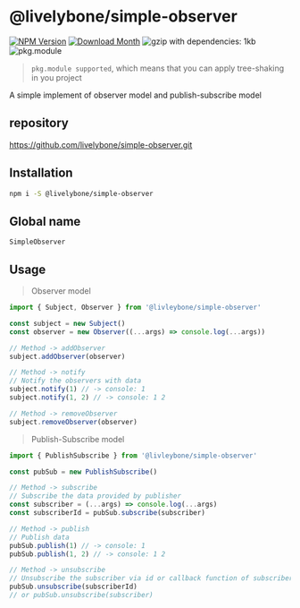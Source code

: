 # @livelybone/simple-observer
[![NPM Version](http://img.shields.io/npm/v/@livelybone/simple-observer.svg?style=flat-square)](https://www.npmjs.com/package/@livelybone/simple-observer)
[![Download Month](http://img.shields.io/npm/dm/@livelybone/simple-observer.svg?style=flat-square)](https://www.npmjs.com/package/@livelybone/simple-observer)
![gzip with dependencies: 1kb](https://img.shields.io/badge/gzip--with--dependencies-1kb-brightgreen.svg "gzip with dependencies: 1kb")
![pkg.module](https://img.shields.io/badge/pkg.module-supported-blue.svg "pkg.module")

> `pkg.module supported`, which means that you can apply tree-shaking in you project

A simple implement of observer model and publish-subscribe model

## repository
https://github.com/livelybone/simple-observer.git

## Installation
```bash
npm i -S @livelybone/simple-observer
```

## Global name
`SimpleObserver`

## Usage
> Observer model
```js
import { Subject, Observer } from '@livleybone/simple-observer'

const subject = new Subject()
const observer = new Observer((...args) => console.log(...args))

// Method -> addObserver
subject.addObserver(observer)

// Method -> notify
// Notify the observers with data
subject.notify(1) // -> console: 1
subject.notify(1, 2) // -> console: 1 2

// Method -> removeObserver
subject.removeObserver(observer)
```

> Publish-Subscribe model
```js
import { PublishSubscribe } from '@livleybone/simple-observer'

const pubSub = new PublishSubscribe()

// Method -> subscribe
// Subscribe the data provided by publisher
const subscriber = (...args) => console.log(...args)
const subscriberId = pubSub.subscribe(subscriber)

// Method -> publish
// Publish data
pubSub.publish(1) // -> console: 1
pubSub.publish(1, 2) // -> console: 1 2

// Method -> unsubscribe
// Unsubscribe the subscriber via id or callback function of subscriber
pubSub.unsubscribe(subscriberId)
// or pubSub.unsubscribe(subscriber)
```
